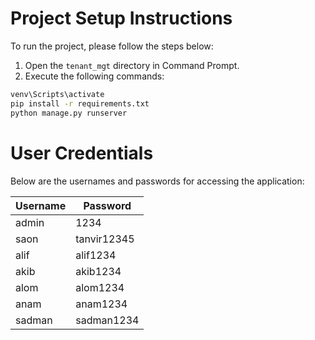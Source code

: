 
# Project Setup Instructions

To run the project, please follow the steps below:

1. Open the `tenant_mgt` directory in Command Prompt.
2. Execute the following commands:

```sh
venv\Scripts\activate
pip install -r requirements.txt
python manage.py runserver
```

# User Credentials

Below are the usernames and passwords for accessing the application:

| Username | Password      |
|----------|---------------|
| admin    | 1234          |
| saon     | tanvir12345   |
| alif     | alif1234      |
| akib     | akib1234      |
| alom     | alom1234      |
| anam     | anam1234      |
| sadman   | sadman1234    |

